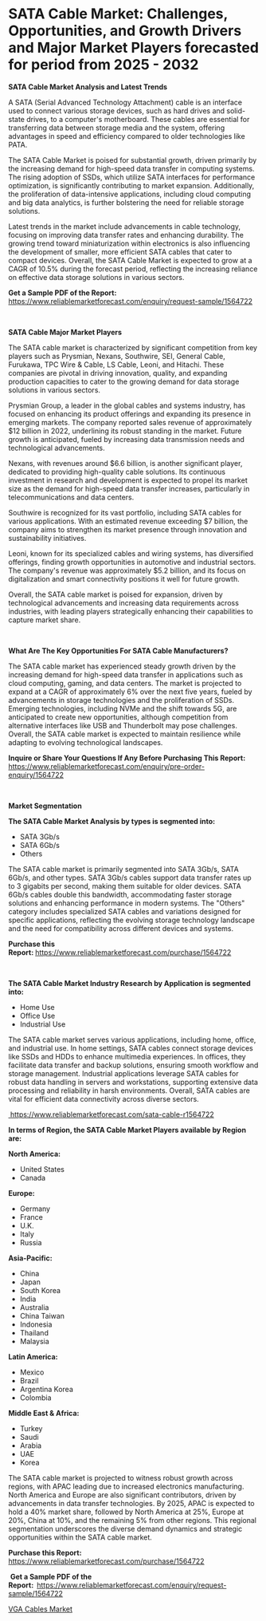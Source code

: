 <p><h1>SATA Cable Market: Challenges, Opportunities, and Growth Drivers and Major Market Players forecasted for period from 2025 - 2032</h1></p><p><strong>SATA Cable Market Analysis and Latest Trends</strong></p>
<p><p>A SATA (Serial Advanced Technology Attachment) cable is an interface used to connect various storage devices, such as hard drives and solid-state drives, to a computer's motherboard. These cables are essential for transferring data between storage media and the system, offering advantages in speed and efficiency compared to older technologies like PATA.</p><p>The SATA Cable Market is poised for substantial growth, driven primarily by the increasing demand for high-speed data transfer in computing systems. The rising adoption of SSDs, which utilize SATA interfaces for performance optimization, is significantly contributing to market expansion. Additionally, the proliferation of data-intensive applications, including cloud computing and big data analytics, is further bolstering the need for reliable storage solutions.</p><p>Latest trends in the market include advancements in cable technology, focusing on improving data transfer rates and enhancing durability. The growing trend toward miniaturization within electronics is also influencing the development of smaller, more efficient SATA cables that cater to compact devices. Overall, the SATA Cable Market is expected to grow at a CAGR of 10.5% during the forecast period, reflecting the increasing reliance on effective data storage solutions in various sectors.</p></p>
<p><strong>Get a Sample PDF of the Report:&nbsp;</strong> <a href="https://www.reliablemarketforecast.com/enquiry/request-sample/1564722?utm_campaign=2111&utm_medium=2&utm_source=Github&utm_content=ia&utm_term=11022025&utm_id=sata-cable">https://www.reliablemarketforecast.com/enquiry/request-sample/1564722</a></p>
<p>&nbsp;</p>
<p><strong>SATA Cable Major Market Players</strong></p>
<p><p>The SATA cable market is characterized by significant competition from key players such as Prysmian, Nexans, Southwire, SEI, General Cable, Furukawa, TPC Wire & Cable, LS Cable, Leoni, and Hitachi. These companies are pivotal in driving innovation, quality, and expanding production capacities to cater to the growing demand for data storage solutions in various sectors.</p><p>Prysmian Group, a leader in the global cables and systems industry, has focused on enhancing its product offerings and expanding its presence in emerging markets. The company reported sales revenue of approximately $12 billion in 2022, underlining its robust standing in the market. Future growth is anticipated, fueled by increasing data transmission needs and technological advancements.</p><p>Nexans, with revenues around $6.6 billion, is another significant player, dedicated to providing high-quality cable solutions. Its continuous investment in research and development is expected to propel its market size as the demand for high-speed data transfer increases, particularly in telecommunications and data centers.</p><p>Southwire is recognized for its vast portfolio, including SATA cables for various applications. With an estimated revenue exceeding $7 billion, the company aims to strengthen its market presence through innovation and sustainability initiatives.</p><p>Leoni, known for its specialized cables and wiring systems, has diversified offerings, finding growth opportunities in automotive and industrial sectors. The company's revenue was approximately $5.2 billion, and its focus on digitalization and smart connectivity positions it well for future growth.</p><p>Overall, the SATA cable market is poised for expansion, driven by technological advancements and increasing data requirements across industries, with leading players strategically enhancing their capabilities to capture market share.</p></p>
<p>&nbsp;</p>
<p><strong>What Are The Key Opportunities For SATA Cable Manufacturers?</strong></p>
<p><p>The SATA cable market has experienced steady growth driven by the increasing demand for high-speed data transfer in applications such as cloud computing, gaming, and data centers. The market is projected to expand at a CAGR of approximately 6% over the next five years, fueled by advancements in storage technologies and the proliferation of SSDs. Emerging technologies, including NVMe and the shift towards 5G, are anticipated to create new opportunities, although competition from alternative interfaces like USB and Thunderbolt may pose challenges. Overall, the SATA cable market is expected to maintain resilience while adapting to evolving technological landscapes.</p></p>
<p><strong>Inquire or Share Your Questions If Any Before Purchasing This Report:</strong> <a href="https://www.reliablemarketforecast.com/enquiry/pre-order-enquiry/1564722?utm_campaign=2111&utm_medium=2&utm_source=Github&utm_content=ia&utm_term=11022025&utm_id=sata-cable">https://www.reliablemarketforecast.com/enquiry/pre-order-enquiry/1564722</a></p>
<p>&nbsp;</p>
<p><strong>Market Segmentation</strong></p>
<p><strong>The SATA Cable Market Analysis by types is segmented into:</strong></p>
<p><ul><li>SATA 3Gb/s</li><li>SATA 6Gb/s</li><li>Others</li></ul></p>
<p><p>The SATA cable market is primarily segmented into SATA 3Gb/s, SATA 6Gb/s, and other types. SATA 3Gb/s cables support data transfer rates up to 3 gigabits per second, making them suitable for older devices. SATA 6Gb/s cables double this bandwidth, accommodating faster storage solutions and enhancing performance in modern systems. The "Others" category includes specialized SATA cables and variations designed for specific applications, reflecting the evolving storage technology landscape and the need for compatibility across different devices and systems.</p></p>
<p><strong>Purchase this Report:&nbsp;</strong><a href="https://www.reliablemarketforecast.com/purchase/1564722?utm_campaign=2111&utm_medium=2&utm_source=Github&utm_content=ia&utm_term=11022025&utm_id=sata-cable">https://www.reliablemarketforecast.com/purchase/1564722</a></p>
<p>&nbsp;</p>
<p><strong>The SATA Cable Market Industry Research by Application is segmented into:</strong></p>
<p><ul><li>Home Use</li><li>Office Use</li><li>Industrial Use</li></ul></p>
<p><p>The SATA cable market serves various applications, including home, office, and industrial use. In home settings, SATA cables connect storage devices like SSDs and HDDs to enhance multimedia experiences. In offices, they facilitate data transfer and backup solutions, ensuring smooth workflow and storage management. Industrial applications leverage SATA cables for robust data handling in servers and workstations, supporting extensive data processing and reliability in harsh environments. Overall, SATA cables are vital for efficient data connectivity across diverse sectors.</p></p>
<p><a href="https://www.reliablemarketforecast.com/sata-cable-r1564722?utm_campaign=2111&utm_medium=2&utm_source=Github&utm_content=ia&utm_term=11022025&utm_id=sata-cable">&nbsp;https://www.reliablemarketforecast.com/sata-cable-r1564722</a></p>
<p><strong>In terms of Region, the SATA Cable Market Players available by Region are:</strong></p>
<p>
    <p> <strong> North America: </strong>
        <ul>
            <li>United States</li>
            <li>Canada</li>
        </ul>
        </p> 
    <p> <strong> Europe: </strong>
        <ul>
            <li>Germany</li>
            <li>France</li>
            <li>U.K.</li>
            <li>Italy</li>
            <li>Russia</li>
        </ul>
        </p> 
    <p> <strong> Asia-Pacific: </strong>
        <ul>
            <li>China</li>
            <li>Japan</li>
            <li>South Korea</li>
            <li>India</li>
            <li>Australia</li>
            <li>China Taiwan</li>
            <li>Indonesia</li>
            <li>Thailand</li>
            <li>Malaysia</li>
        </ul>
        </p> 
    <p> <strong> Latin America: </strong>
        <ul>
            <li>Mexico</li>
            <li>Brazil</li>
            <li>Argentina Korea</li>
            <li>Colombia</li>
        </ul>
        </p> 
    <p> <strong> Middle East & Africa: </strong>
        <ul>
            <li>Turkey</li>
            <li>Saudi</li>
            <li>Arabia</li>
            <li>UAE</li>
            <li>Korea</li>
        </ul>
    </p>
    </p>
<p><p>The SATA cable market is projected to witness robust growth across regions, with APAC leading due to increased electronics manufacturing. North America and Europe are also significant contributors, driven by advancements in data transfer technologies. By 2025, APAC is expected to hold a 40% market share, followed by North America at 25%, Europe at 20%, China at 10%, and the remaining 5% from other regions. This regional segmentation underscores the diverse demand dynamics and strategic opportunities within the SATA cable market.</p></p>
<p><strong>Purchase this Report: </strong><a href="https://www.reliablemarketforecast.com/purchase/1564722?utm_campaign=2111&utm_medium=2&utm_source=Github&utm_content=ia&utm_term=11022025&utm_id=sata-cable">https://www.reliablemarketforecast.com/purchase/1564722</a></p>
<p>&nbsp;<strong>Get a Sample PDF of the Report:&nbsp;&nbsp;</strong><a href="https://www.reliablemarketforecast.com/enquiry/request-sample/1564722?utm_campaign=2111&utm_medium=2&utm_source=Github&utm_content=ia&utm_term=11022025&utm_id=sata-cable">https://www.reliablemarketforecast.com/enquiry/request-sample/1564722</a></p>
<p><strong></strong></p>
<p><p><a href="https://github.com/rodinayygacklezi/Market-Research-Report-List-1/blob/main/vga-cables-market.md?utm_campaign=2111&utm_medium=2&utm_source=Github&utm_content=ia&utm_term=11022025&utm_id=sata-cable">VGA Cables Market</a></p></p>